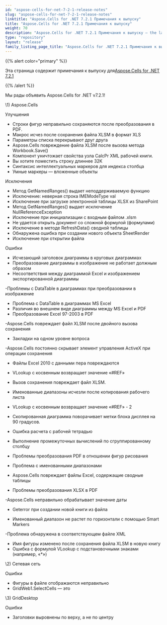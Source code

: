 ```yaml
---
id: "aspose-cells-for-net-7-2-1-release-notes"
slug: "aspose-cells-for-net-7-2-1-release-notes"
linktitle: "Aspose.Cells for .NET 7.2.1 Примечания к выпуску"
title: "Aspose.Cells for .NET 7.2.1 Примечания к выпуску"
weight: 70
description: "Aspose.Cells for .NET 7.2.1 Примечания к выпуску – the latest updates and fixes."
type: "repository"
layout: "release"
family_listing_page_title: "Aspose.Cells for .NET 7.2.1 Примечания к выпуску"
---
```

{{% alert color="primary" %}} 

 Эта страница содержит примечания к выпуску для[Aspose.Cells for .NET 7.2.1](https://releases.aspose.com/cells/net/new-releases/aspose.cells-for-.net-7.2.1/)

{{% /alert %}} 

 Мы рады объявить Aspose.Cells for .NET v7.2.1!



\1) Aspose.Cells 



 Улучшения

- Строки фигур неправильно сохраняются после преобразования в PDF.
- Макрос исчез после сохранения файла XLSM в формат XLS
- Параметры списка перекрывают друг друга
- Aspose.Cells повреждение файла XLSM после вызова метода Workbook.Save()
- Компонент уничтожает свойства узла CalcPr XML рабочей книги.
- Вы хотите поместить строку длиннее 32K
- Синтаксис интеллектуальных маркеров для индекса столбца
- Умные маркеры — вложенные объекты



 Исключения

- Метод GetNamedRanges() выдает неподдерживаемую функцию
- Исключение: неверная строка IMEModeType val
- Исключение при загрузке электронной таблицы XLSX из SharePoint
- Метод GetNamedRanges() выдает исключение NullReferenceException
- Исключение при инициализации с входным файлом .xlsm
- Не удается открыть документ со сложной формулой (формулами)
- Исключение в методе RefreshData() сводной таблицы
- Обнаружена ошибка при создании нового объекта SheetRender
- Исключение при открытии файла



 Ошибки

- Исчезающий заголовок диаграммы в круговых диаграммах
- Преобразование диаграммы в изображение не работает должным образом
- Несоответствия между диаграммой Excel и изображением экспортированной диаграммы

 -Проблемы с DataTable в диаграммах при преобразовании в изображение

- Проблема с DataTable в диаграммах MS Excel
- Различия во внешнем виде диаграммы между MS Excel и PDF
- Преобразование Excel 97-2003 в PDF

 -Aspose.Cells повреждает файл XLSM после двойного вызова сохранения

- Закладки на одном уровне вопроса

 -Aspose.Cells постоянно скрывает элемент управления ActiveX при операции сохранения

- Файлы Excel 2010 с данными пера повреждаются
- VLookup с косвенным возвращает значение «#REF»
- Вызов сохранения повреждает файл XLSM.
- Именованные диапазоны исчезли после копирования рабочего листа
- VLookup с косвенным возвращает значение «#REF» - 2
- Скопированная диаграмма поворачивает метки блока дисплея на 90 градусов.
- Ошибка расчета с рабочей тетрадью
- Выполнение промежуточных вычислений по сгруппированному столбцу
- Проблемы преобразования PDF в отношении фигур рисования

 - Проблема с именованными диапазонами

- Aspose.Cells повреждает файлы Excel, содержащие сводные таблицы
- Проблемы преобразования XLSX в PDF

 -Aspose.Cells неправильно обрабатывает значение даты

- Geterror при создании новой книги из файла

 - Именованный диапазон не растет по горизонтали с помощью Smart Markers

 -Проблема обнаружена в соответствующем файле XML

- Имя фигуры изменено после сохранения файла XLSM в новую книгу
- Ошибка с формулой VLookup с подстановочными знаками (например, «*»)



 \2) Сетевая сеть



 Ошибки

- Фигуры в файле отображаются неправильно
- GridWeb1.SelectCells — это



 \3) GridDesktop



 Ошибки

- Заголовки выровнены по верху, а не по центру


